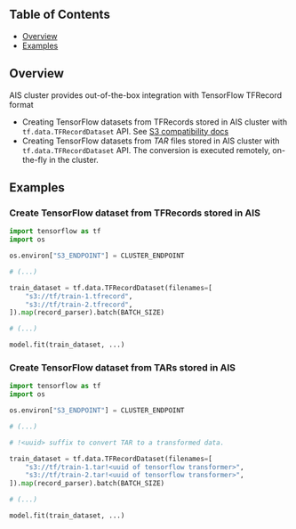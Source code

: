 ## Table of Contents

- [Overview](#overview)
- [Examples](#examples)

## Overview

AIS cluster provides out-of-the-box integration with TensorFlow TFRecord format

- Creating TensorFlow datasets from TFRecords stored in AIS cluster with `tf.data.TFRecordDataset` API. See [S3 compatibility docs](/docs/s3compat.md)
- Creating TensorFlow datasets from *TAR* files stored in AIS cluster with `tf.data.TFRecordDataset` API.
The conversion is executed remotely, on-the-fly in the cluster.

## Examples

### Create TensorFlow dataset from TFRecords stored in AIS

```python
import tensorflow as tf
import os

os.environ["S3_ENDPOINT"] = CLUSTER_ENDPOINT

# (...)

train_dataset = tf.data.TFRecordDataset(filenames=[
    "s3://tf/train-1.tfrecord",
    "s3://tf/train-2.tfrecord",
]).map(record_parser).batch(BATCH_SIZE)

# (...)

model.fit(train_dataset, ...)
```

### Create TensorFlow dataset from TARs stored in AIS

```python
import tensorflow as tf
import os

os.environ["S3_ENDPOINT"] = CLUSTER_ENDPOINT

# (...)

# !<uuid> suffix to convert TAR to a transformed data.

train_dataset = tf.data.TFRecordDataset(filenames=[
    "s3://tf/train-1.tar!<uuid of tensorflow transformer>",
    "s3://tf/train-2.tar!<uuid of tensorflow transformer>",
]).map(record_parser).batch(BATCH_SIZE)

# (...)

model.fit(train_dataset, ...)
```

